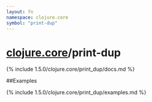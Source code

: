 ```yaml
---
layout: fn
namespace: clojure.core
symbol: "print-dup"
---
```


# [clojure.core](../)/print-dup

{% include 1.5.0/clojure.core/print_dup/docs.md %}

##Examples

{% include 1.5.0/clojure.core/print_dup/examples.md %}

